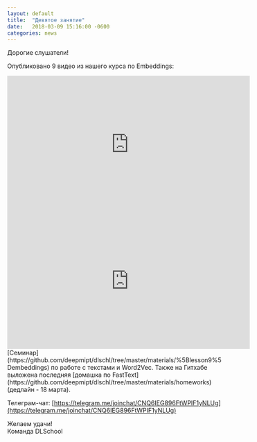 ```yaml
---
layout: default
title:  "Девятое занятие"
date:   2018-03-09 15:16:00 -0600
categories: news
---
```

Дорогие слушатели!  
  
Опубликовано 9 видео из нашего курса по Embeddings:     
<center><div class="video-container"><iframe width="560" height="315" src="https://www.youtube.com/watch?v=ufkDhrngcr0" frameborder="0" gesture="media" allow="encrypted-media" allowfullscreen></iframe></div></center>
<center><div class="video-container"><iframe width="560" height="315" src="https://www.youtube.com/embed/RVk2RUW9Euk" frameborder="0" gesture="media" allow="encrypted-media" allowfullscreen></iframe></div></center>
[Семинар](https://github.com/deepmipt/dlschl/tree/master/materials/%5Blesson9%5Dembeddings) по работе с текстами и Word2Vec.  
Также на Гитхабе выложена последняя [домашка по FastText](https://github.com/deepmipt/dlschl/tree/master/materials/homeworks) (дедлайн - 18 марта).  
  
Телеграм-чат: [https://telegram.me/joinchat/CNQ6IEG896FtWPIF1yNLUg](https://telegram.me/joinchat/CNQ6IEG896FtWPIF1yNLUg)  
  
Желаем удачи!  
Команда DLSchool  
